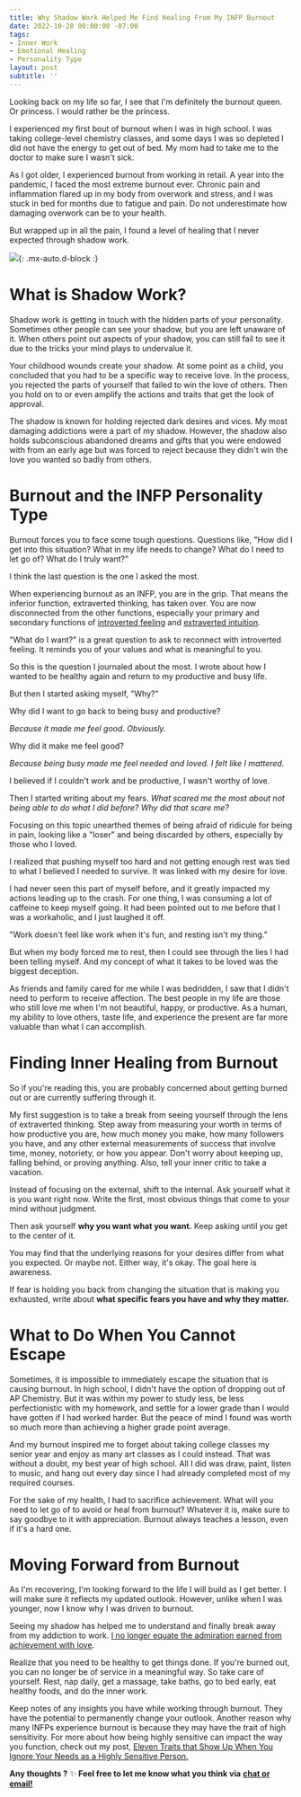 ```yaml
---
title: Why Shadow Work Helped Me Find Healing From My INFP Burnout
date: 2022-10-28 00:00:00 -07:00
tags:
- Inner Work
- Emotional Healing 
- Personality Type 
layout: post
subtitle: ''
---
```


Looking back on my life so far, I see that I'm definitely the burnout queen. Or princess. I would rather be the princess.

I experienced my first bout of burnout when I was in high school. I was taking college-level chemistry classes, and some days I was so depleted I did not have the energy to get out of bed. My mom had to take me to the doctor to make sure I wasn't sick.

As I got older, I experienced burnout from working in retail. A year into the pandemic, I faced the most extreme burnout ever. Chronic pain and inflammation flared up in my body from overwork and stress, and I was stuck in bed for months due to fatigue and pain. Do not underestimate how damaging overwork can be to your health.

But wrapped up in all the pain, I found a level of healing that I never expected through shadow work.

![](/uploads/journaling-pinterest-pin-design.png){: .mx-auto.d-block :}

# What is Shadow Work?

Shadow work is getting in touch with the hidden parts of your personality. Sometimes other people can see your shadow, but you are left unaware of it. When others point out aspects of your shadow, you can still fail to see it due to the tricks your mind plays to undervalue it.

Your childhood wounds create your shadow. At some point as a child, you concluded that you had to be a specific way to receive love. In the process, you rejected the parts of yourself that failed to win the love of others. Then you hold on to or even amplify the actions and traits that get the look of approval.

The shadow is known for holding rejected dark desires and vices. My most damaging addictions were a part of my shadow. However, the shadow also holds subconscious abandoned dreams and gifts that you were endowed with from an early age but was forced to reject because they didn't win the love you wanted so badly from others.

# Burnout and the INFP Personality Type

Burnout forces you to face some tough questions. Questions like, "How did I get into this situation? What in my life needs to change? What do I need to let go of? What do I truly want?”

I think the last question is the one I asked the most.

When experiencing burnout as an INFP, you are in the grip. That means the inferior function, extraverted thinking, has taken over. You are now disconnected from the other functions, especially your primary and secondary functions of [introverted feeling](https://arcadiapage.com/2018/03/life-as-introverted-feeling-user.html) and [extraverted intuition](https://arcadiapage.com/2018/09/accepting-my-scattered-work-style-as.html).

"What do I want?" is a great question to ask to reconnect with introverted feeling. It reminds you of your values and what is meaningful to you.

So this is the question I journaled about the most. I wrote about how I wanted to be healthy again and return to my productive and busy life.

But then I started asking myself, "Why?"

Why did I want to go back to being busy and productive?

_Because it made me feel good. Obviously._

Why did it make me feel good?

_Because being busy made me feel needed and loved. I felt like I mattered._

I believed if I couldn't work and be productive, I wasn't worthy of love.

Then I started writing about my fears. _What scared me the most about not being able to do what I did before? Why did that scare me?_

Focusing on this topic unearthed themes of being afraid of ridicule for being in pain, looking like a "loser" and being discarded by others, especially by those who I loved.

I realized that pushing myself too hard and not getting enough rest was tied to what I believed I needed to survive. It was linked with my desire for love.

I had never seen this part of myself before, and it greatly impacted my actions leading up to the crash. For one thing, I was consuming a lot of caffeine to keep myself going. It had been pointed out to me before that I was a workaholic, and I just laughed it off.

"Work doesn't feel like work when it's fun, and resting isn't my thing."

But when my body forced me to rest, then I could see through the lies I had been telling myself. And my concept of what it takes to be loved was the biggest deception.

As friends and family cared for me while I was bedridden, I saw that I didn't need to perform to receive affection. The best people in my life are those who still love me when I'm not beautiful, happy, or productive. As a human, my ability to love others, taste life, and experience the present are far more valuable than what I can accomplish.

# Finding Inner Healing from Burnout

So if you're reading this, you are probably concerned about getting burned out or are currently suffering through it.

My first suggestion is to take a break from seeing yourself through the lens of extraverted thinking. Step away from measuring your worth in terms of how productive you are, how much money you make, how many followers you have, and any other external measurements of success that involve time, money, notoriety, or how you appear. Don't worry about keeping up, falling behind, or proving anything. Also, tell your inner critic to take a vacation.

Instead of focusing on the external, shift to the internal. Ask yourself what it is you want right now. Write the first, most obvious things that come to your mind without judgment.

Then ask yourself **why you want what you want.**  Keep asking until you get to the center of it.

You may find that the underlying reasons for your desires differ from what you expected. Or maybe not. Either way, it's okay. The goal here is awareness.

If fear is holding you back from changing the situation that is making you exhausted, write about **what specific fears you have and why they matter.**

# What to Do When You Cannot Escape

Sometimes, it is impossible to immediately escape the situation that is causing burnout. In high school, I didn't have the option of dropping out of AP Chemistry. But it was within my power to study less, be less perfectionistic with my homework, and settle for a lower grade than I would have gotten if I had worked harder. But the peace of mind I found was worth so much more than achieving a higher grade point average.

And my burnout inspired me to forget about taking college classes my senior year and enjoy as many art classes as I could instead. That was without a doubt, my best year of high school. All I did was draw, paint, listen to music, and hang out every day since I had already completed most of my required courses.

For the sake of my health, I had to sacrifice achievement. What will you need to let go of to avoid or heal from burnout? Whatever it is, make sure to say goodbye to it with appreciation. Burnout always teaches a lesson, even if it's a hard one.

# Moving Forward from Burnout

As I'm recovering, I'm looking forward to the life I will build as I get better. I will make sure it reflects my updated outlook. However, unlike when I was younger, now I know why I was driven to burnout.

Seeing my shadow has helped me to understand and finally break away from my addiction to work. [I no longer equate the admiration earned from achievement with love](https://arcadiapage.com/2022-09-30-what-it-s-like-being-an-infp-enneagram-type-3/).

Realize that you need to be healthy to get things done. If you're burned out, you can no longer be of service in a meaningful way. So take care of yourself. Rest, nap daily, get a massage, take baths, go to bed early, eat healthy foods, and do the inner work.

Keep notes of any insights you have while working through burnout. They have the potential to permanently change your outlook. Another reason why many INFPs experience burnout is because they may have the trait of high sensitivity. For more about how being highly sensitive can impact the way you function, check out my post, [Eleven Traits that Show Up When You Ignore Your Needs as a Highly Sensitive Person.](https://arcadiapage.com/2022-08-20-rethink-your-sensitivity-8-important-life-changes-to-make-after-learning-you-re-an-hsp/)

**Any thoughts ?** ✨ **Feel free to let me know what you think via** [**chat or email!**](https://arcadiapage.com/coffee/)
